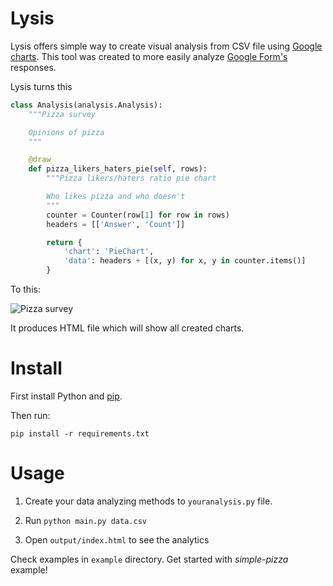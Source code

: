# Lysis

Lysis offers simple way to create visual analysis from CSV file using [Google charts](https://developers.google.com/chart/). This tool was created to more easily analyze [Google Form's](https://support.google.com/drive/answer/87809) responses.

Lysis turns this

```python
class Analysis(analysis.Analysis):
    """Pizza survey

    Opinions of pizza
    """

    @draw
    def pizza_likers_haters_pie(self, rows):
        """Pizza likers/haters ratio pie chart

        Who likes pizza and who doesn't
        """
        counter = Counter(row[1] for row in rows)
        headers = [['Answer', 'Count']]

        return {
            'chart': 'PieChart',
            'data': headers + [(x, y) for x, y in counter.items()]
        }
```

To this:

![Pizza survey](https://raw2.github.com/kimmobrunfeldt/lysis/master/doc/pizza.png)

It produces HTML file which will show all created charts.

# Install

First install Python and [pip](http://en.wikipedia.org/wiki/Pip_(package_manager)).

Then run:

    pip install -r requirements.txt

# Usage

1. Create your data analyzing methods to `youranalysis.py` file.

2. Run `python main.py data.csv`

3. Open `output/index.html` to see the analytics

Check examples in `example` directory. Get started with *simple-pizza* example!
